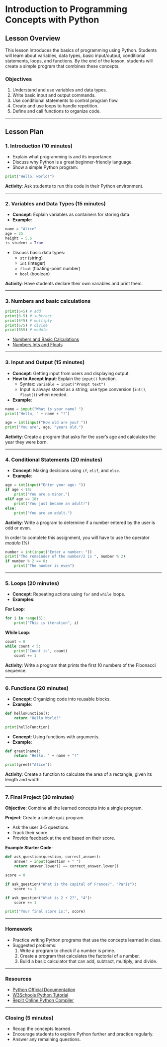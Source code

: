 # Introduction to Programming Concepts with Python

## Lesson Overview

This lesson introduces the basics of programming using Python. Students will learn about variables, data types, basic input/output, conditional statements, loops, and functions. By the end of the lesson, students will create a simple program that combines these concepts.

### Objectives

1. Understand and use variables and data types.
2. Write basic input and output commands.
3. Use conditional statements to control program flow.
4. Create and use loops to handle repetition.
5. Define and call functions to organize code.

---

## Lesson Plan

### 1. Introduction (10 minutes)

- Explain what programming is and its importance.
- Discuss why Python is a great beginner-friendly language.
- Show a simple Python program:

```python
print("Hello, world!")
```

**Activity**: Ask students to run this code in their Python environment.

---

### 2. Variables and Data Types (15 minutes)

- **Concept**: Explain variables as containers for storing data.
- **Example**:

```python
name = "Alice"
age = 25
height = 5.6
is_student = True
```

- Discuss basic data types:
  - `str` (string)
  - `int` (integer)
  - `float` (floating-point number)
  - `bool` (boolean)

**Activity**: Have students declare their own variables and print them.

---

### 3. Numbers and basic calculations

```python
print(6+5) # add
print(6-5) # subtract
print(6*5) # multiply
print(6/5) # divide
print(6%5) # modulo
```

- [Numbers and Basic Calculations](https://www.linkedin.com/learning/python-for-students/numbers-and-basic-calculations)
- [Numbers Ints and Floats](https://www.linkedin.com/learning/python-for-non-programmers/numbers-ints-and-floats)

---

### 3. Input and Output (15 minutes)

- **Concept**: Getting input from users and displaying output.
- **How to Accept Input**: Explain the `input()` function.
  - Syntax: `variable = input("Prompt text")`
  - Input is always stored as a string; use type conversion (`int()`, `float()`) when needed.
- **Example**:

```python
name = input("What is your name? ")
print("Hello, " + name + "!")

age = int(input("How old are you? "))
print("You are", age, "years old.")
```

**Activity**: Create a program that asks for the user’s age and calculates the year they were born.

---

### 4. Conditional Statements (20 minutes)

- **Concept**: Making decisions using `if`, `elif`, and `else`.
- **Example**:

```python
age = int(input("Enter your age: "))
if age < 18:
    print("You are a minor.")
elif age == 18:
    print("You just became an adult!")
else:
    print("You are an adult.")
```

**Activity**: Write a program to determine if a number entered by the user is odd or even.

In order to complete this assignment, you will have to use the operator _modulo_ (%)

```python
number = int(input("Enter a number: "))
print("The remainder of the number/2 is ", number % 2)
if number % 2 == 0:
    print("The number is even")
```

---

### 5. Loops (20 minutes)

- **Concept**: Repeating actions using `for` and `while` loops.
- **Examples**:

**For Loop**:

```python
for i in range(5):
    print("This is iteration", i)
```

**While Loop**:

```python
count = 0
while count < 5:
    print("Count is", count)
    count += 1
```

**Activity**: Write a program that prints the first 10 numbers of the Fibonacci sequence.

---

### 6. Functions (20 minutes)

- **Concept**: Organizing code into reusable blocks.
- **Example**:

```python
def helloFunction():
    return "Hello World!"

print(helloFunction)
```

- **Concept**: Using functions with arguments.
- **Example**:

```python
def greet(name):
    return "Hello, " + name + "!"

print(greet("Alice"))
```

**Activity**: Create a function to calculate the area of a rectangle, given its length and width.

---

### 7. Final Project (30 minutes)

**Objective**: Combine all the learned concepts into a single program.

**Project**: Create a simple quiz program.

- Ask the user 3-5 questions.
- Track their score.
- Provide feedback at the end based on their score.

**Example Starter Code**:

```python
def ask_question(question, correct_answer):
    answer = input(question + " ")
    return answer.lower() == correct_answer.lower()

score = 0

if ask_question("What is the capital of France?", "Paris"):
    score += 1

if ask_question("What is 2 + 2?", "4"):
    score += 1

print("Your final score is:", score)
```

---

### Homework

- Practice writing Python programs that use the concepts learned in class.
- Suggested problems:
  1. Write a program to check if a number is prime.
  2. Create a program that calculates the factorial of a number.
  3. Build a basic calculator that can add, subtract, multiply, and divide.

---

### Resources

- [Python Official Documentation](https://docs.python.org/3/)
- [W3Schools Python Tutorial](https://www.w3schools.com/python/)
- [Replit Online Python Compiler](https://replit.com/~)

---

### Closing (5 minutes)

- Recap the concepts learned.
- Encourage students to explore Python further and practice regularly.
- Answer any remaining questions.
